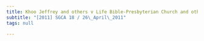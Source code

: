 ```yaml
---
title: Khoo Jeffrey and others v Life Bible-Presbyterian Church and others
subtitle: "[2011] SGCA 18 / 26\_April\_2011"
tags: null

---
```


